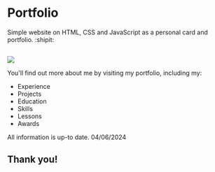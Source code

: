 # Portfolio

Simple website on HTML, CSS and JavaScript as a personal card and portfolio. :shipit:
##
<a href="https://mikayelyan.uk"> <img src="https://github.com/hovmikayelyan/portfolio/assets/89905543/d15c7ac6-774f-4d37-ba08-5bbd0e521496" > </a>

You'll find out more about me by visiting my portfolio, including my:
- Experience
- Projects
- Education
- Skills
- Lessons
- Awards

All information is up-to date. 
04/06/2024

## Thank you!
